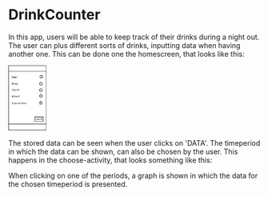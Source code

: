# DrinkCounter

In this app, users will be able to keep track of their drinks during a night out. The user can plus different sorts of drinks, inputting
data when having another one. This can be done one the homescreen, that looks like this: 

<img src="https://github.com/MyBunzor/DrinkCounter/blob/master/docs/DrinkCounter%20Homeactivity.png" width="15%" height="15%"/> 

The stored data can be seen when the user clicks on 'DATA'. The timeperiod in which the data can be shown, can also be chosen by the user. This happens in the choose-activity, that looks something like this: 


When clicking on one of the periods, a graph is shown in which the data for the chosen timeperiod is presented. 
